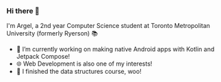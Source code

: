 ### Hi there 👋
I'm Argel, a 2nd year Computer Science student at Toronto Metropolitan University (formerly Ryerson) 📚
- 🔭 I’m currently working on making native Android apps with Kotlin and Jetpack Compose!
- 🌐 Web Development is also one of my interests!
- 🌱 I finished the data structures course, woo!
